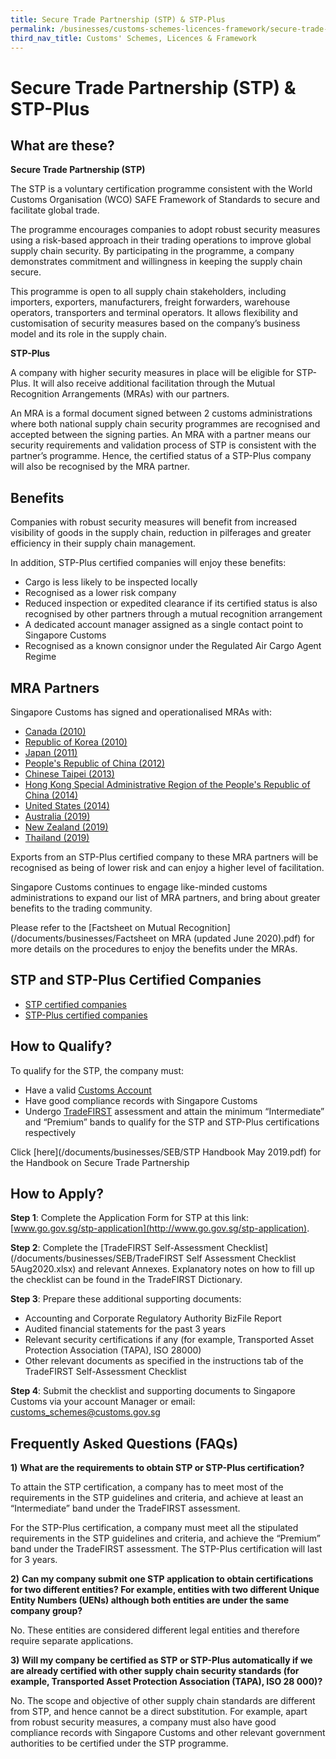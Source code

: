 ```yaml
---
title: Secure Trade Partnership (STP) & STP-Plus
permalink: /businesses/customs-schemes-licences-framework/secure-trade-partnership-stp
third_nav_title: Customs' Schemes, Licences & Framework
---
```


# Secure Trade Partnership (STP) & STP-Plus

## What are these?

**Secure Trade Partnership (STP)**

The STP is a voluntary certification programme consistent with the World Customs Organisation (WCO) SAFE Framework of Standards to secure and facilitate global trade.

The programme encourages companies to adopt robust security measures using a risk-based approach in their trading operations to improve global supply chain security. By participating in the programme, a company demonstrates commitment and willingness in keeping the supply chain secure.

This programme is open to all supply chain stakeholders, including importers, exporters, manufacturers, freight forwarders, warehouse operators, transporters and terminal operators. It allows flexibility and customisation of security measures based on the company’s business model and its role in the supply chain.

**STP-Plus**

A company with higher security measures in place will be eligible for STP-Plus. It will also receive additional facilitation through the Mutual Recognition Arrangements (MRAs) with our partners.

An MRA is a formal document signed between 2 customs administrations where both national supply chain security programmes are recognised and accepted between the signing parties. An MRA with a partner means our security requirements and validation process of STP is consistent with the partner’s programme. Hence, the certified status of a STP-Plus company will also be recognised by the MRA partner.

## Benefits

Companies with robust security measures will benefit from increased visibility of goods in the supply chain, reduction in pilferages and greater efficiency in their supply chain management.

In addition, STP-Plus certified companies will enjoy these benefits:

-   Cargo is less likely to be inspected locally
-   Recognised as a lower risk company
-   Reduced inspection or expedited clearance if its certified status is also recognised by other partners through a mutual recognition arrangement
-   A dedicated account manager assigned as a single contact point to Singapore Customs
-   Recognised as a known consignor under the Regulated Air Cargo Agent Regime

## MRA Partners

Singapore Customs has signed and operationalised MRAs with:

-   [Canada (2010)](/documents/businesses/mediarelease-scsignsmras.pdf)
-   [Republic of Korea (2010)](/documents/businesses/mediarelease-scsignsmras-(1).pdf)
-   [Japan (2011)](/documents/businesses/sinjpnmramediarelease-website.pdf)
-   [People's Republic of China (2012)](/documents/businesses/chinasporemramediarelease-webcopy-2.pdf)
-   [Chinese Taipei (2013)](/documents/businesses/tsmracircular.pdf)
-   [Hong Kong Special Administrative Region of the People's Republic of China (2014)](/documents/businesses/mediarelease27jun2014.pdf)
-   [United States (2014)](/documents/businesses/media-release-1dec14.pdf)
-   [Australia (2019)](/documents/businesses/sgp-aus-mra.pdf)
-   [New Zealand (2019)](/news-and-media/circulars/2019-07-25-Circular122019.pdf)
-   [Thailand (2019)](/news-and-media/circulars/2019-08-26-Circular162019.pdf)

Exports from an STP-Plus certified company to these MRA partners will be recognised as being of lower risk and can enjoy a higher level of facilitation.

Singapore Customs continues to engage like-minded customs administrations to expand our list of MRA partners, and bring about greater benefits to the trading community.

Please refer to the  [Factsheet on Mutual Recognition](/documents/businesses/Factsheet on MRA (updated June 2020).pdf)  for more details on the procedures to enjoy the benefits under the MRAs.

## STP and STP-Plus Certified Companies

-   [STP certified companies](/documents/businesses/stp-companies-060320-latest.pdf)
-   [STP-Plus certified companies](/documents/businesses/stpplus-companies-as-of-061119.pdf)

## How to Qualify?

To qualify for the STP, the company must:

-   Have a valid  [Customs Account](/businesses/new-traders-and-registration-services/registration-services/activate-customs-account)
-   Have good compliance records with Singapore Customs
-   Undergo  [TradeFIRST](/businesses/customs-schemes-licences-framework/trade-first) assessment and attain the minimum “Intermediate” and “Premium” bands to qualify for the STP and STP-Plus certifications respectively

Click  [here](/documents/businesses/SEB/STP Handbook May 2019.pdf) for the Handbook on Secure Trade Partnership

## How to Apply?

**Step 1**: Complete the Application Form for STP at this link:  [www.go.gov.sg/stp-application](http://www.go.gov.sg/stp-application).

**Step 2**: Complete the  [TradeFIRST Self-Assessment Checklist](/documents/businesses/SEB/TradeFIRST Self Assessment Checklist 5Aug2020.xlsx) and relevant Annexes. Explanatory notes on how to fill up the checklist can be found in the TradeFIRST Dictionary.

**Step 3**: Prepare these additional supporting documents:

-   Accounting and Corporate Regulatory Authority BizFile Report
-   Audited financial statements for the past 3 years
-   Relevant security certifications if any (for example, Transported Asset Protection Association (TAPA), ISO 28000)
-   Other relevant documents as specified in the instructions tab of the TradeFIRST Self-Assessment Checklist

**Step 4**: Submit the checklist and supporting documents to Singapore Customs via your account Manager or email: [customs_schemes@customs.gov.sg](mailto:customs_schemes@customs.gov.sg)

## Frequently Asked Questions (FAQs)

**1)** **What are the requirements to obtain STP or STP-Plus certification?**

To attain the STP certification, a company has to meet most of the requirements in the STP guidelines and criteria, and achieve at least an “Intermediate” band under the TradeFIRST assessment.

For the STP-Plus certification, a company must meet all the stipulated requirements in the STP guidelines and criteria, and achieve the “Premium” band under the TradeFIRST assessment. The STP-Plus certification will last for 3 years.

**2)** **Can my company submit one STP application to obtain certifications for two different entities? For example, entities with two different Unique Entity Numbers (UENs) although both entities are under the same company group?**

No. These entities are considered different legal entities and therefore require separate applications.

**3)** **Will my company be certified as STP or STP-Plus automatically if we are already certified with other supply chain security standards (for example, Transported Asset Protection Association (TAPA), ISO 28 000)?**

No. The scope and objective of other supply chain standards are different from STP, and hence cannot be a direct substitution. For example, apart from robust security measures, a company must also have good compliance records with Singapore Customs and other relevant government authorities to be certified under the STP programme.
